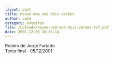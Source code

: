 ```yaml
---
layout: post
title: Houve uma vez dois verões
author: casa
category: Roteiros
file: /uploads/houve-uma-vez-dois-veroes-txf.pdf
date: 2001-12-05 16:33:14
---
```

Roteiro de Jorge Furtado\
Texto final - 05/12/2001